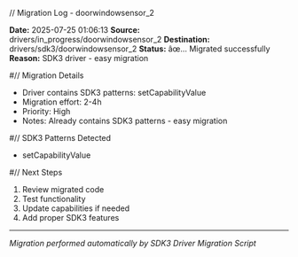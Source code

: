// Migration Log - doorwindowsensor_2

**Date:** 2025-07-25 01:06:13
**Source:** drivers/in_progress/doorwindowsensor_2
**Destination:** drivers/sdk3/doorwindowsensor_2
**Status:** âœ… Migrated successfully
**Reason:** SDK3 driver - easy migration

#// Migration Details
- Driver contains SDK3 patterns: setCapabilityValue
- Migration effort: 2-4h
- Priority: High
- Notes: Already contains SDK3 patterns - easy migration

#// SDK3 Patterns Detected
- setCapabilityValue

#// Next Steps
1. Review migrated code
2. Test functionality
3. Update capabilities if needed
4. Add proper SDK3 features

---
*Migration performed automatically by SDK3 Driver Migration Script*

